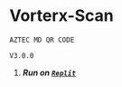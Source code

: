 # Vorterx-Scan
```AZTEC MD QR CODE```


```V3.0.0```

1.  ***Run on [`Replit`](https://replit.com/github/Mehar-Zubi/Vorterx-Scan)***
